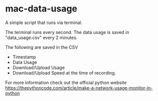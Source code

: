 # mac-data-usage

A simple script that runs via terminal.

The terminal runs every second. The data usage is saved in "data_usage.csv" every 2 minutes.

The following are saved in the CSV
- Timestamp
- Data Usage
- Download/Upload Usage
- Download/Upload Speed at the time of recording.



For more information check out the official python website 
https://thepythoncode.com/article/make-a-network-usage-monitor-in-python
